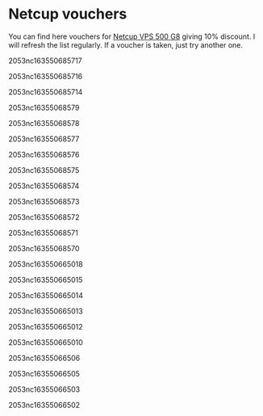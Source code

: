 # Netcup vouchers

You can find here vouchers for [Netcup VPS 500 G8](https://www.netcup.eu/bestellen/produkt.php?produkt=2006) giving 10% discount. I will refresh the list regularly. If a voucher is taken, just try another one.

2053nc163550685717

2053nc163550685716

2053nc163550685714

2053nc16355068579

2053nc16355068578

2053nc16355068577

2053nc16355068576

2053nc16355068575

2053nc16355068574

2053nc16355068573

2053nc16355068572

2053nc16355068571

2053nc16355068570

2053nc163550665018

2053nc163550665015

2053nc163550665014

2053nc163550665013

2053nc163550665012

2053nc163550665010

2053nc16355066506

2053nc16355066505

2053nc16355066503

2053nc16355066502
